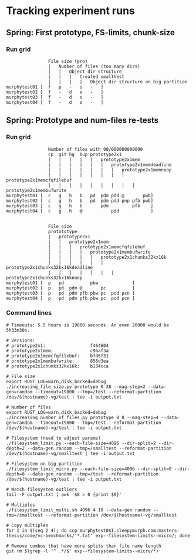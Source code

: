 Tracking experiment runs
==================================================

Spring: First prototype, FS-limits, chunk-size
-----------------------------------------------

### Run grid

                    File size (pro)
                    |   Number of files (too many dirs)
                    |   |   Object dir structure
                    |   |   |   Created smalltest
                    |   |   |   |   Object dir structure on big partition
    murphytest01 [  f   p   -   s   -   ]
    murphytest02 [  f   -   d   s   -   ]
    murphytest03 [  f   -   d   s   -   ]
    murphytest04 [  f   -   d   s   -   ]



Spring: Prototype and num-files re-tests
--------------------------------------------------

### Run grid

                    Number of files with 00/000000000000
                    cp  git hg  bup prototype2x1
                    |   |   |   |   |   prototype2x1mem
                    |   |   |   |   |   |   prototype2x1memdeadline
                    |   |   |   |   |   |   |   prototype2x1memnoop
                    |   |   |   |   |   |   |   |   prototype2x1memcfqfilebuf
                    |   |   |   |   |   |   |   |   |   prototype2x1membufwrite
    murphytest01 [  c   g   h   b   pd  pdm pdd @       pwb]
    murphytest02 [  c   g   h   b   pd  pdm pdd pnp pfb pwb]
    murphytest03 [  c   g   h   b       pdm         pfb    ]
    murphytest04 [  c   g   h   @           pdd            ]


                    File size
                    protototype
                    |   prototype2x1
                    |   |   prototype2x1mem
                    |   |   |   prototype2x1memcfqfilebuf
                    |   |   |   |   prototype2x1membufwrite
                    |   |   |   |   |   prototype2x1chunks32kx16k
                    |   |   |   |   |   |   prototype2x1chunks32kx16kdeadline
                    |   |   |   |   |   |   |   prototype2x1chunks32kx16knoop
    murphytest01 [  p   pd          pbw             ]
    murphytest02 [  p   pd  pdm @       pc          ]
    murphytest03 [  p   pd  pdm pfb pbw pc  pcd pcn ]
    murphytest04 [  p   pd  pdm pfb pbw pc  pcd pcn ]


### Command lines

    # Timeouts: 5.5 hours is 19800 seconds. An even 20000 would be 5h33m30s.

    # Versions:
    # prototype2x1:                 f464604
    # prototype2x1mem:              c9baf3a
    # prototype2x1memcfqfilebuf:    bfd6f31
    # prototype2x1membufwrite:      856d3ea
    # prototype2x1chunks32kx16k:    b134cca

    # File size
    export RUST_LOG=warn,disk_backed=debug
    ./increasing_file_size.py prototype 0 38 --mag-step=2 --data-gen=random --timeout=19800 --tmp=/test --reformat-partition /dev/$(hostname)-vg/test | tee -i output.txt

    # Number of files
    export RUST_LOG=warn,disk_backed=debug
    ./increasing_number_of_files.py prototype 0 8 --mag-step=4 --data-gen=random --timeout=19800 --tmp=/test --reformat-partition /dev/$(hostname)-vg/test | tee -i output.txt

    # Filesystem (need to adjust params)
    ./filesystem_limit.py --each-file-size=4096 --dir-split=2 --dir-depth=2 --data-gen random --tmp=/smalltest --reformat-partition /dev/$(hostname)-vg/smalltest | tee -i output.txt

    # Filesystem on big partition
    ./filesystem_limit_micro.py --each-file-size=4096 --dir-split=0 --dir-depth=0 --data-gen random --tmp=/test --reformat-partition /dev/$(hostname)-vg/test | tee -i output.txt

    # Watch filesystem outliers
    tail -F output.txt | awk '$8 > 0 {print $0}'

    # Multiples
    ./filesystem_limit_multi.sh 4096 4 10 --data-gen random --tmp=/smalltest --reformat-partition /dev/$(hostname)-vg/smalltest

    # Copy multiples
    for I in $(seq 2 4); do scp murphytest0$I.sleepymurph.com:masters-thesis/code/vc-benchmarks/'*.txt' exp--filesystem-limits--micro/; done

    # Remove combos that have more splits than file name length
    git rm $(grep -l '^ .*/$' exp--filesystem-limits--micro/*)
